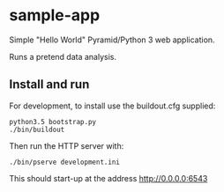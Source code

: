 # sample-app

Simple "Hello World" Pyramid/Python 3 web application.

Runs a pretend data analysis.


## Install and run

For development, to install use the buildout.cfg supplied:

    python3.5 bootstrap.py
    ./bin/buildout
    
    
Then run the HTTP server with:

    ./bin/pserve development.ini

This should start-up at the address http://0.0.0.0:6543

